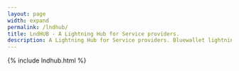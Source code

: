 ```yaml
---
layout: page
width: expand
permalink: /lndhub/
title: LndHUB - A Lightning Hub for Service providers.
description: A Lightning Hub for Service providers. Bluewallet lightning network wallet for iOS and Android
---
```


{% include lndhub.html %}

